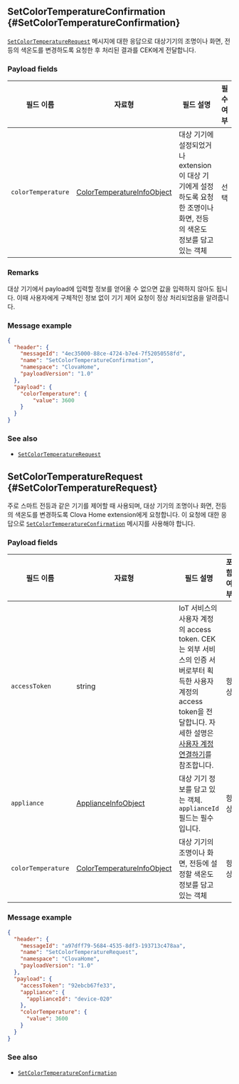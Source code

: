 ## SetColorTemperatureConfirmation {#SetColorTemperatureConfirmation}
[`SetColorTemperatureRequest`](#SetColorTemperatureRequest) 메시지에 대한 응답으로 대상기기의 조명이나 화면, 전등의 색온도를 변경하도록 요청한 후 처리된 결과를 CEK에게 전달합니다.

### Payload fields

| 필드 이름       | 자료형    | 필드 설명                     | 필수 여부 |
|---------------|---------|-----------------------------|:---------:|
| `colorTemperature`   | [ColorTemperatureInfoObject](/CEK/References/ClovaHomeInterface/Shared_Objects.md#ColorTemperatureInfoObject) | 대상 기기에 설정되었거나 extension이 대상 기기에게 설정하도록 요청한 조명이나 화면, 전등의 색온도 정보를 담고 있는 객체                                | 선택    |

### Remarks

대상 기기에서 payload에 입력할 정보를 얻어올 수 없으면 값을 입력하지 않아도 됩니다. 이때 사용자에게 구체적인 정보 없이 기기 제어 요청이 정상 처리되었음을 알려줍니다.

### Message example

```json
{
  "header": {
    "messageId": "4ec35000-88ce-4724-b7e4-7f52050558fd",
    "name": "SetColorTemperatureConfirmation",
    "namespace": "ClovaHome",
    "payloadVersion": "1.0"
  },
  "payload": {
  	"colorTemperature": {
  		"value": 3600
  	}
  }
}
```

### See also
* [`SetColorTemperatureRequest`](#SetColorTemperatureRequest)

## SetColorTemperatureRequest {#SetColorTemperatureRequest}
주로 스마트 전등과 같은 기기를 제어할 때 사용되며, 대상 기기의 조명이나 화면, 전등의 색온도를 변경하도록 Clova Home extension에게 요청합니다. 이 요청에 대한 응답으로 [`SetColorTemperatureConfirmation`](#SetColorTemperatureConfirmation) 메시지를 사용해야 합니다.

### Payload fields

| 필드 이름       | 자료형    | 필드 설명                     | 포함 여부 |
|---------------|---------|-----------------------------|:---------:|
| `accessToken`   | string | IoT 서비스의 사용자 계정의 access token. CEK는 외부 서비스의 인증 서버로부터 획득한 사용자 계정의 access token을 전달합니다. 자세한 설명은 [사용자 계정 연결하기](/CEK/Guides/Link_User_Account.md)를 참조합니다.                          | 항상    |
| `appliance`     | [ApplianceInfoObject](/CEK/References/ClovaHomeInterface/Shared_Objects.md#ApplianceInfoObject) | 대상 기기 정보를 담고 있는 객체. `applianceId` 필드는 필수입니다. | 항상    |
| `colorTemperature` | [ColorTemperatureInfoObject](/CEK/References/ClovaHomeInterface/Shared_Objects.md#ColorTemperatureInfoObject) | 대상 기기의 조명이나 화면, 전등에 설정할 색온도 정보를 담고 있는 객체                | 항상    |

### Message example

```json
{
  "header": {
    "messageId": "a97dff79-5684-4535-8df3-193713c478aa",
    "name": "SetColorTemperatureRequest",
    "namespace": "ClovaHome",
    "payloadVersion": "1.0"
  },
  "payload": {
    "accessToken": "92ebcb67fe33",
    "appliance": {
      "applianceId": "device-020"
    },
    "colorTemperature": {
      "value": 3600
    }
  }
}
```

### See also
* [`SetColorTemperatureConfirmation`](#SetColorTemperatureConfirmation)
